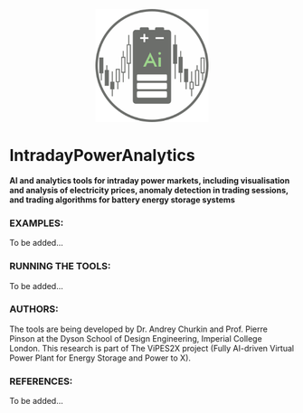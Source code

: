 <p align="center">
  <img src="IntradayPowerAnalytics_logo.png" alt="IntradayPowerAnalytics Logo" width="200"/>
</p>

# IntradayPowerAnalytics
**AI and analytics tools for intraday power markets, including visualisation and analysis of electricity prices, anomaly detection in trading sessions, and trading algorithms for battery energy storage systems**

### EXAMPLES:
To be added...

### RUNNING THE TOOLS:
To be added...

### AUTHORS:
The tools are being developed by Dr. Andrey Churkin and Prof. Pierre Pinson at the Dyson School of Design Engineering, Imperial College London.
This research is part of The ViPES2X project (Fully AI-driven Virtual Power Plant for Energy Storage and Power to X).


### REFERENCES:
To be added...
